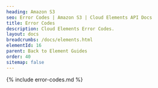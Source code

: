 ```yaml
---
heading: Amazon S3
seo: Error Codes | Amazon S3 | Cloud Elements API Docs
title: Error Codes
description: Cloud Elements Error Codes.
layout: docs
breadcrumbs: /docs/elements.html
elementId: 16
parent: Back to Element Guides
order: 40
sitemap: false
---
```


{% include error-codes.md %}
